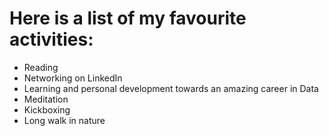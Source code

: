 # Here is a list of my favourite activities:
- Reading 
- Networking on LinkedIn 
- Learning and personal development towards an amazing career in Data
- Meditation 
- Kickboxing
- Long walk in nature
